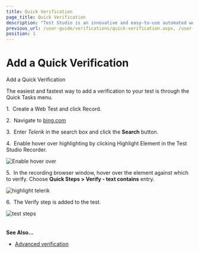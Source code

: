 ```yaml
---
title: Quick Verification
page_title: Quick Verification
description: "Test Studio is an innovative and easy-to-use automated web, WPF and load testing solution. Test Studio tests support essential technologies like ASP.NET AJAX, Silverlight, PHP and MVC. HTML5, Testing framework, functional testing, performance testing, load testing, exploratory testing, manual testing."
previous_url: /user-guide/verifications/quick-verification.aspx, /user-guide/verifications/quick-verification, /features/verifications/quick-verification
position: 1
---
```

# Add a Quick Verification #

Add a Quick Verification

The easiest and fastest way to add a verification to your test is through the Quick Tasks menu.

1.&nbsp; Create a Web Test and click Record.

2.&nbsp; Navigate to <a href="http://www.bing.com" target="_blank">bing.com</a>

3.&nbsp; Enter _Telerik_ in the search box and click the __Search__ button.

4.&nbsp; Enable hover over highlighting by clicking Highlight Element in the Test Studio Recorder.

![Enable hover over](/img/features/recorder/verifications/quick-verification/fig1.png)

5.&nbsp; In the recording browser window, hover over the element against which to verify. Choose **Quick Steps > Verify - text contains** entry.

![highlight telerik](/img/features/recorder/verifications/quick-verification/fig2.png)


6.&nbsp; The Verify step is added to the test.

![test steps](/img/features/recorder/verifications/quick-verification/fig3.png)
<br />
<br />
<br />
**See Also...**


* <a href="/features/recorder/verifications/advanced-verification" target="_blank">Advanced verification</a>
